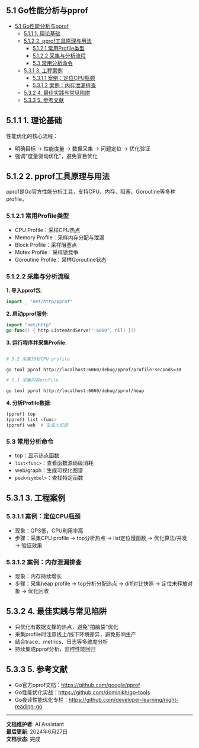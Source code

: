 
## 5.1 Go性能分析与pprof

<!-- TOC START -->
- [5.1 Go性能分析与pprof](#51-go性能分析与pprof)
  - [5.1.1 1. 理论基础](#511-1-理论基础)
  - [5.1.2 2. pprof工具原理与用法](#512-2-pprof工具原理与用法)
    - [5.1.2.1 常用Profile类型](#5121-常用profile类型)
    - [5.1.2.2 采集与分析流程](#5122-采集与分析流程)
    - [5.3 常用分析命令](#53-常用分析命令)
  - [5.3.1 3. 工程案例](#531-3-工程案例)
    - [5.3.1.1 案例：定位CPU瓶颈](#5311-案例定位cpu瓶颈)
    - [5.3.1.2 案例：内存泄漏排查](#5312-案例内存泄漏排查)
  - [5.3.2 4. 最佳实践与常见陷阱](#532-4-最佳实践与常见陷阱)
  - [5.3.3 5. 参考文献](#533-5-参考文献)
<!-- TOC END -->

## 5.1.1 1. 理论基础

性能优化的核心流程：

- 明确目标 → 性能度量 → 数据采集 → 问题定位 → 优化验证
- 强调"度量驱动优化"，避免盲目优化

## 5.1.2 2. pprof工具原理与用法

pprof是Go官方性能分析工具，支持CPU、内存、阻塞、Goroutine等多种profile。

### 5.1.2.1 常用Profile类型

- CPU Profile：采样CPU热点
- Memory Profile：采样内存分配与泄漏
- Block Profile：采样阻塞点
- Mutex Profile：采样锁竞争
- Goroutine Profile：采样Goroutine状态

### 5.1.2.2 采集与分析流程

**1. 导入pprof包**:

```go
import _ "net/http/pprof"

```

**2. 启动pprof服务**:

```go
import "net/http"
go func() { http.ListenAndServe(":6060", nil) }()

```

**3. 运行程序并采集Profile**:

```sh

# 5.2 采集30秒CPU profile

go tool pprof http://localhost:6060/debug/pprof/profile?seconds=30

# 5.3 采集内存profile

go tool pprof http://localhost:6060/debug/pprof/heap

```

**4. 分析Profile数据**:

```sh
(pprof) top
(pprof) list <func>
(pprof) web  # 生成火焰图

```

### 5.3 常用分析命令

- top：显示热点函数
- `list<func>`：查看函数源码级消耗
- web/graph：生成可视化图谱
- `peek<symbol>`：查找特定函数

## 5.3.1 3. 工程案例

### 5.3.1.1 案例：定位CPU瓶颈

- 现象：QPS低，CPU利用率高
- 步骤：采集CPU profile → top分析热点 → list定位慢函数 → 优化算法/并发 → 验证效果

### 5.3.1.2 案例：内存泄漏排查

- 现象：内存持续增长
- 步骤：采集heap profile → top分析分配热点 → diff对比快照 → 定位未释放对象 → 优化回收

## 5.3.2 4. 最佳实践与常见陷阱

- 只优化有数据支撑的热点，避免"拍脑袋"优化
- 采集profile时注意线上/线下环境差异，避免影响生产
- 结合trace、metrics、日志等多维度分析
- 持续集成pprof分析，监控性能回归

## 5.3.3 5. 参考文献

- Go官方pprof文档：<https://github.com/google/pprof>
- Go性能优化实战：<https://github.com/dominikh/go-tools>
- Go夜读性能优化专栏：<https://github.com/developer-learning/night-reading-go>

---

**文档维护者**: AI Assistant  
**最后更新**: 2024年6月27日  
**文档状态**: 完成
